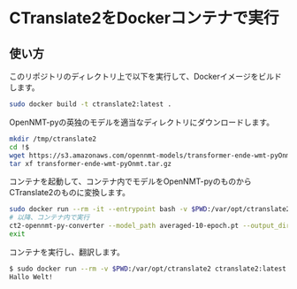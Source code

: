 # CTranslate2をDockerコンテナで実行

## 使い方

このリポジトリのディレクトリ上で以下を実行して、Dockerイメージをビルドします。

```bash
sudo docker build -t ctranslate2:latest .
```

OpenNMT-pyの英独のモデルを適当なディレクトリにダウンロードします。

```bash
mkdir /tmp/ctranslate2
cd !$
wget https://s3.amazonaws.com/opennmt-models/transformer-ende-wmt-pyOnmt.tar.gz
tar xf transformer-ende-wmt-pyOnmt.tar.gz
```

コンテナを起動して、コンテナ内でモデルをOpenNMT-pyのものからCTranslate2のものに変換します。

```bash
sudo docker run --rm -it --entrypoint bash -v $PWD:/var/opt/ctranslate2 ctranslate2:latest
# 以降、コンテナ内で実行
ct2-opennmt-py-converter --model_path averaged-10-epoch.pt --output_dir ctranslate2_model
exit
```

コンテナを実行し、翻訳します。

```bash
$ sudo docker run --rm -v $PWD:/var/opt/ctranslate2 ctranslate2:latest 'Hello world!'
Hallo Welt!
```
